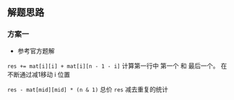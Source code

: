 ## 解题思路

### 方案一

* 参考官方题解

`res += mat[i][i] + mat[i][n - 1 - i]` 计算第一行中 第一个 和 最后一个。 在不断通过减1移动 i 位置

`res - mat[mid][mid] * (n & 1)` 总价 `res` 减去重复的统计 




